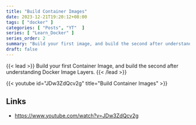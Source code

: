 ```yaml
---
title: "Build Container Images"
date: 2023-12-21T19:20:12+08:00
tags: [ "docker" ]
categories: [ "Posts", "YT"  ]
series: [ "Learn_Docker" ]
series_order: 2
summary: "Build your first image, and build the second after understanding Docker Image Layers."
draft: false
---
```

{{< lead >}}
Build your first Container Image, and build the second after understanding Docker Image Layers.
{{< /lead >}}


{{< youtube id="JDw3ZdQcv2g" title="Build Container Images" >}}


## Links

 - https://www.youtube.com/watch?v=JDw3ZdQcv2g

